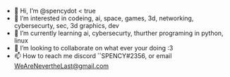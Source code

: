 - 👋 Hi, I’m @spencydot < true
- 👀 I’m interested in codeing, ai, space, games, 3d, networking, cybersecurty, sec, 3d graphics, dev
- 🌱 I’m currently learning ai, cybersecurty, thurther programing in python, linux 
- 💞️ I’m looking to collaborate on what ever your doing :3
- 📫 How to reach me discord ٴٴSPENCY#2356, or email WeAreNevertheLast@gmail.com
